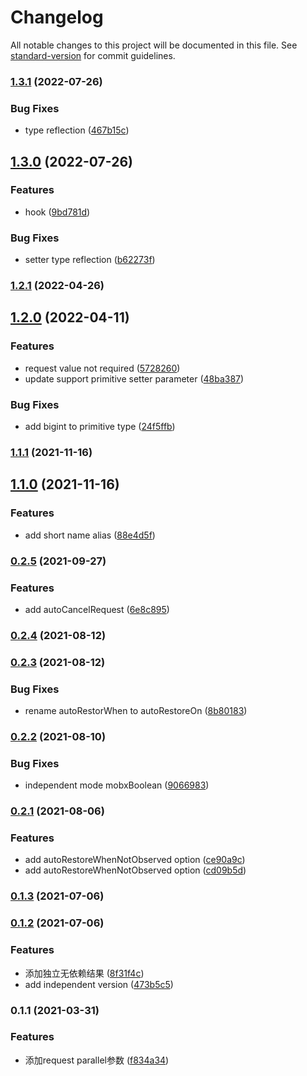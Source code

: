 # Changelog

All notable changes to this project will be documented in this file. See [standard-version](https://github.com/conventional-changelog/standard-version) for commit guidelines.

### [1.3.1](https://github.com/superwf/mobx-value/compare/v1.3.0...v1.3.1) (2022-07-26)


### Bug Fixes

* type reflection ([467b15c](https://github.com/superwf/mobx-value/commit/467b15c2314178ae07314344f3578a3bfa444c4d))

## [1.3.0](https://github.com/superwf/mobx-value/compare/v1.2.1...v1.3.0) (2022-07-26)


### Features

* hook ([9bd781d](https://github.com/superwf/mobx-value/commit/9bd781d5bb599c96c15507af891458fdb8c9d0bf))


### Bug Fixes

* setter type reflection ([b62273f](https://github.com/superwf/mobx-value/commit/b62273f9acc0ac1ad990cc4a4e0b7051dfc4415d))

### [1.2.1](https://github.com/superwf/mobx-value/compare/v1.2.0...v1.2.1) (2022-04-26)

## [1.2.0](https://github.com/superwf/mobx-value/compare/v1.1.1...v1.2.0) (2022-04-11)


### Features

* request value not required ([5728260](https://github.com/superwf/mobx-value/commit/57282602459ca1730f3483143be5f5fb002bce21))
* update support primitive setter parameter ([48ba387](https://github.com/superwf/mobx-value/commit/48ba38740ae3435029585f3a82210b6b246fefe4))


### Bug Fixes

* add bigint to primitive type ([24f5ffb](https://github.com/superwf/mobx-value/commit/24f5ffba2c4b64ec727db7cbb253cdebf85aaac3))

### [1.1.1](https://github.com/superwf/mobx-value/compare/v1.1.0...v1.1.1) (2021-11-16)

## [1.1.0](https://github.com/superwf/mobx-value/compare/v1.0.0...v1.1.0) (2021-11-16)


### Features

* add short name alias ([88e4d5f](https://github.com/superwf/mobx-value/commit/88e4d5ff3c6832911d57f9a03a722642d4d7820a))

### [0.2.5](https://github.com/superwf/mobx-value/compare/v0.2.4...v0.2.5) (2021-09-27)


### Features

* add autoCancelRequest ([6e8c895](https://github.com/superwf/mobx-value/commit/6e8c895d479121e1fbfc2d5cd001b94e5806125f))

### [0.2.4](https://github.com/superwf/mobx-value/compare/v0.2.3...v0.2.4) (2021-08-12)

### [0.2.3](https://github.com/superwf/mobx-value/compare/v0.2.2...v0.2.3) (2021-08-12)


### Bug Fixes

* rename autoRestorWhen to autoRestoreOn ([8b80183](https://github.com/superwf/mobx-value/commit/8b8018337dc8ffa2ff222564ee30a995b205ab18))

### [0.2.2](https://github.com/superwf/mobx-value/compare/v0.2.1...v0.2.2) (2021-08-10)


### Bug Fixes

* independent mode mobxBoolean ([9066983](https://github.com/superwf/mobx-value/commit/9066983873911b1fcda399b240a371d3df35b656))

### [0.2.1](https://github.com/superwf/mobx-value/compare/v0.1.3...v0.2.1) (2021-08-06)


### Features

* add autoRestoreWhenNotObserved option ([ce90a9c](https://github.com/superwf/mobx-value/commit/ce90a9cd825f1585b92784f9e0428ce355eda469))
* add autoRestoreWhenNotObserved option ([cd09b5d](https://github.com/superwf/mobx-value/commit/cd09b5d23503d1b5c1744e9122beebc072e51d76))

### [0.1.3](https://github.com/superwf/mobx-value/compare/v0.1.2...v0.1.3) (2021-07-06)

### [0.1.2](https://github.com/superwf/mobx-value/compare/v0.1.1...v0.1.2) (2021-07-06)


### Features

* 添加独立无依赖结果 ([8f31f4c](https://github.com/superwf/mobx-value/commit/8f31f4c767b5b4fbca3decabed22de0f31451887))
* add independent version ([473b5c5](https://github.com/superwf/mobx-value/commit/473b5c5f1ac9ba6c20e1b5126842c576427bb558))

### 0.1.1 (2021-03-31)


### Features

* 添加request parallel参数 ([f834a34](https://github.com/superwf/mobx-value/commit/f834a34a5a7d87ac9045efdb9ad9e43a893ffeda))
